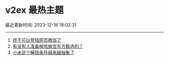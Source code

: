 # v2ex 最热主题

最近更新时间: 2023-12-16 18:02:31

--- 
1. [终于可以登陆网页微信了](https://www.v2ex.com/t/1000851) 
2. [有没有人准备梭哈做空东方甄选的？](https://www.v2ex.com/t/1000853) 
3. [小米这个解锁条件越来越抽象了](https://www.v2ex.com/t/1000914) 
